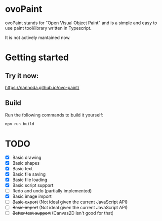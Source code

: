 # ovoPaint

ovoPaint stands for "Open Visual Object Paint" and is a simple and easy to use paint tool/library written in Typescript.

It is not actively mantained now.

# Getting started

## Try it now: 
https://nannoda.github.io/ovo-paint/

## Build
Run the following commands to build it yourself:
```bash
npm run build
```


# TODO

- [x] Basic drawing
- [x] Basic shapes
- [x] Basic text
- [x] Basic file saving
- [x] Basic file loading
- [x] Basic script support
- [ ] Redo and undo (partially implemented)
- [x] Basic image import
- [ ] ~~Basic export~~ (Not ideal given the current JavaScript API)
- [ ] ~~Basic import~~ (Not ideal given the current JavaScript API)
- [ ] ~~Better text support~~ (Canvas2D isn't good for that)
